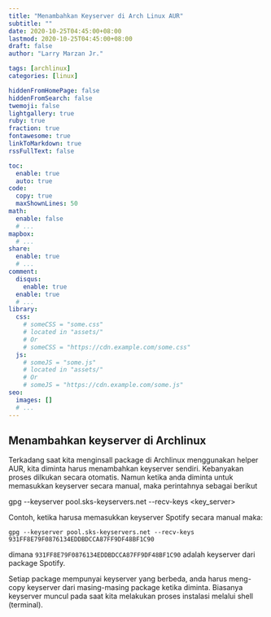 ```yaml
---
title: "Menambahkan Keyserver di Arch Linux AUR"
subtitle: ""
date: 2020-10-25T04:45:00+08:00
lastmod: 2020-10-25T04:45:00+08:00
draft: false 
author: "Larry Marzan Jr."

tags: [archlinux]
categories: [linux]

hiddenFromHomePage: false
hiddenFromSearch: false
twemoji: false
lightgallery: true
ruby: true
fraction: true
fontawesome: true
linkToMarkdown: true
rssFullText: false

toc:
  enable: true
  auto: true
code:
  copy: true
  maxShownLines: 50
math:
  enable: false
  # ...
mapbox:
  # ...
share:
  enable: true
  # ...
comment:
  disqus:
    enable: true
  enable: true
  # ...
library:
  css:
    # someCSS = "some.css"
    # located in "assets/"
    # Or
    # someCSS = "https://cdn.example.com/some.css"
  js:
    # someJS = "some.js"
    # located in "assets/"
    # Or
    # someJS = "https://cdn.example.com/some.js"
seo:
  images: []
  # ...
---
```


## Menambahkan keyserver di Archlinux

Terkadang saat kita menginsall package di Archlinux menggunakan helper AUR, kita diminta harus menambahkan keyserver sendiri. Kebanyakan proses dilkukan secara otomatis. Namun ketika anda diminta untuk memasukkan keyserver secara manual, maka perintahnya sebagai berikut

gpg --keyserver pool.sks-keyservers.net --recv-keys <key_server>

Contoh, ketika harusa memasukkan keyserver Spotify secara manual maka:

```
gpg --keyserver pool.sks-keyservers.net --recv-keys 931FF8E79F0876134EDDBDCCA87FF9DF48BF1C90
```

dimana `931FF8E79F0876134EDDBDCCA87FF9DF48BF1C90` adalah keyserver dari package Spotify.

Setiap package mempunyai keyserver yang berbeda, anda harus meng-copy keyserver dari masing-masing package ketika diminta. Biasanya keyserver muncul pada saat kita melakukan proses instalasi melalui shell (terminal).

